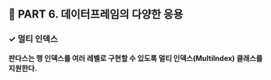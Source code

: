 <h2>📌 PART 6. 데이터프레임의 다양한 응용</h2>
<h3>✓ 멀티 인덱스</h3>

**판다스는 행 인덱스를 여러 레벨로 구현할 수 있도록 멀티 인덱스(MultiIndex) 클래스를 지원한다.**<br>